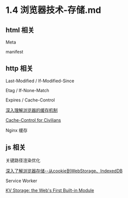 # 1.4 浏览器技术-存储.md

## html 相关

Meta

manifest

## http 相关

Last-Modified / If-Modified-Since

Etag / If-None-Match

Expires / Cache-Control

[深入理解浏览器的缓存机制](https://mp.weixin.qq.com/s/8jg4X-cymkIpn0zVaMDf6Q)

[Cache-Control for Civilians](https://csswizardry.com/2019/03/cache-control-for-civilians/)

Nginx 缓存

## js 相关

关键路径渲染优化

[深入了解浏览器存储--从cookie到WebStorage、IndexedDB](https://segmentfault.com/a/1190000018748168)

Service Worker

[KV Storage: the Web's First Built-in Module](https://developers.google.com/web/updates/2019/03/kv-storage)
